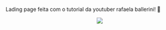 Lading page feita com o tutorial da youtuber rafaela ballerini! 💝
<div align=center> 
<img src="https://media.discordapp.net/attachments/1098139264258158602/1222968576449712168/image.png?ex=6618253e&is=6605b03e&hm=26d1ca1edd63c75c57996ba93eb8b8e9e67e946a60fac169d9e3e1de36233760&=&format=webp&quality=lossless&width=1920&height=606">
</div>
